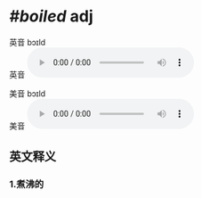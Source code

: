 # ***\#boiled*** adj
英音 bɔɪld  
英音
<audio src="./media/boiled1_AAC.aac" controls="controls"></audio>

美音 bɔɪld  
美音
<audio src="./media/boiled2_AAC.aac" controls="controls"></audio>



  

英文释义
---
### 1.**煮沸的**  


